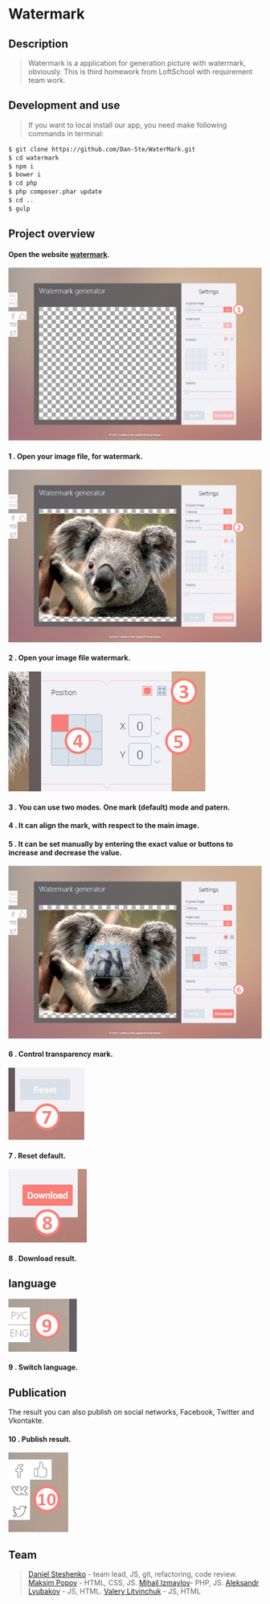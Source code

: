 Watermark
===================

Description
-------------

>Watermark is a application for generation picture with watermark, obviously. This is third homework from LoftSchool with requirement team work.

Development and use
-------------

>If you want to local install our app, you need make following commands in terminal:

```sh
$ git clone https://github.com/Dan-Ste/WaterMark.git
$ cd watermark
$ npm i
$ bower i
$ cd php
$ php composer.phar update
$ cd ..
$ gulp
```

Project overview
-------------

#### Open the website [watermark]. 

![start](https://raw.githubusercontent.com/Dan-Ste/WaterMark/readme/app/img/for-readme/01_settings.jpg)

#### 1 . <i class="icon-folder-open"></i> Open your image file, for watermark. 



![02](https://raw.githubusercontent.com/Dan-Ste/WaterMark/readme/app/img/for-readme/02_settings.jpg)


#### 2 . <i class="icon-folder-open"></i> Open your image file watermark.

![03-05](https://raw.githubusercontent.com/Dan-Ste/WaterMark/readme/app/img/for-readme/03_45_settings.jpg)

#### 3 . <i class="icon-cog"></i> You can use two modes. One mark (default) mode and patern.

#### 4 . <i class="icon-cog"></i> It can align the mark, with respect to the main image.

#### 5 . <i class="icon-cog"></i> It can be set manually by entering the exact value or buttons to increase and decrease the value.

![06](https://raw.githubusercontent.com/Dan-Ste/WaterMark/readme/app/img/for-readme/06_settings.jpg)

#### 6 . <i class="icon-cog"></i> Control transparency mark.

![07](https://raw.githubusercontent.com/Dan-Ste/WaterMark/readme/app/img/for-readme/07_settings.jpg)

#### 7 . <i class="icon-cog"></i> Reset default.

![08](https://raw.githubusercontent.com/Dan-Ste/WaterMark/readme/app/img/for-readme/08_settings.jpg)

#### 8 . <i class="icon-upload"></i> Download result.

language
-------------

![09](https://raw.githubusercontent.com/Dan-Ste/WaterMark/readme/app/img/for-readme/09_settings.jpg)

#### 9 . <i class="icon-upload"></i> Switch language.

Publication
-------------

The result you can also publish on social networks, Facebook, Twitter and Vkontakte.

#### 10 .  <i class="icon-upload"></i> Publish result.

![03](https://raw.githubusercontent.com/Dan-Ste/WaterMark/readme/app/img/for-readme/10_settings.jpg)

Team
-------------

> [Daniel Steshenko] - team lead, JS, git, refactoring, code review.
> [Maksim Popov] - HTML, CSS, JS.
> [Mihail Izmaylov]- PHP, JS.
> [Aleksandr Lyubakov] - JS, HTML.
> [Valery Litvinchuk] - JS, HTML


   [Valery Litvinchuk]: <https://github.com/valerylitvinchuk>
   [Aleksandr Lyubakov]: <https://github.com/lyubakov>
   [Mihail Izmaylov]: <https://github.com/Muxacuk>
   [Maksim Popov]: <https://github.com/pmaxp>
   [Daniel Steshenko]: <https://github.com/Dan-Ste>
   [MAMP]: <https://www.mamp.info/en/>
   [XAMPP]: <https://www.apachefriends.org/ru/index.html>  
   [Watermark]: <http://watermark.p-max-p.ru>
  
